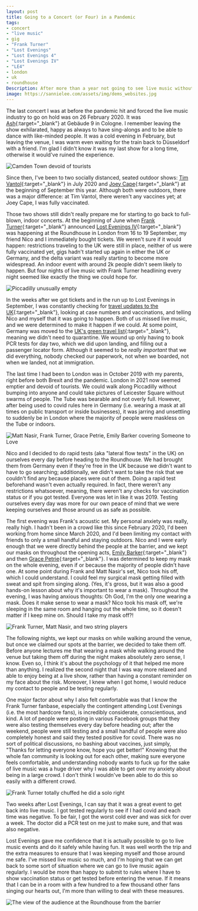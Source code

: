 ```yaml
---
layout: post
title: Going to a Concert (or Four) in a Pandemic
tags:
- concert
- "live music"
- gig
- "Frank Turner"
- "Lost Evenings"
- "Lost Evenings 4"
- "Lost Evenings IV"
- "LE4"
- london
- uk
- roundhouse
Description: After more than a year not going to see live music without restrictions, I flew to London for four nights of Frank Turner's Lost Evenings Festival. I had anxiety and fears, but everything turned out ok.
image: https://sannielee.com/assets/img/dems_websites.jpg
---
```

The last concert I was at before the pandemic hit and forced the live music industry to go on hold was on 26 February 2020. It was [Ash](https://ash-official.com/ "Ash official page"){:target="_blank"} at Gebäude 9 in Cologne. I remember leaving the show exhilarated, happy as always to have sing-alongs and to be able to dance with like-minded people. It was a cold evening in February, but leaving the venue, I was warm even waiting for the train back to Düsseldorf with a friend. I'm glad I didn't know it was my last show for a long time, otherwise it would've ruined the experience.

![Camden Town devoid of tourists](/assets/img/20210915_camden.jpg "Camden Town devoid of tourists")

Since then, I've been to two socially distanced, seated outdoor shows: [Tim Vantol](https://timvantol.com/ "Tim Vantol official website"){:target="_blank"} in July 2020 and [Joey Cape](https://joeycape.bandcamp.com/ "Joey Cape Bandcamp"){:target="_blank"} at the beginning of September this year. Although both were outdoors, there was a major difference: at Tim Vantol, there weren't any vaccines yet; at Joey Cape, I was fully vaccinated.

Those two shows still didn't really prepare me for starting to go back to full-blown, indoor concerts. At the beginning of June when [Frank Turner](https://frank-turner.com/ "Frank Turner official website"){:target="_blank"} announced [Lost Evenings IV](https://lostevenings.info/ "Lost Evenings website"){:target="_blank"} was happening at the Roundhouse in London from 16 to 19 September, my friend Nico and I immediately bought tickets. We weren't sure if it would happen: restrictions traveling to the UK were still in place, neither of us were fully vaccinated yet, gigs hadn't started up again in either the UK or Germany, and the delta variant was really starting to become more widespread. An indoor event with around 2k people didn't seem likely to happen. But four nights of live music with Frank Turner headlining every night seemed like exactly the thing we could hope for.

![Piccadilly unusually empty](/assets/img/20210917_piccadilly.jpg "Piccadilly unusually empty")

In the weeks after we got tickets and in the run up to Lost Evenings in September, I was constantly checking for [travel updates to the UK](https://www.gov.uk/guidance/red-amber-and-green-list-rules-for-entering-england "Travel rules to the UK"){:target="_blank"}, looking at case numbers and vaccinations, and telling Nico and myself that it was going to happen. Both of us missed live music, and we were determined to make it happen if we could. At some point, Germany was moved to the [UK's green travel list](https://www.gov.uk/guidance/red-amber-and-green-list-rules-for-entering-england#green-list){:target="_blank"}, meaning we didn't need to quarantine. We wound up only having to book PCR tests for day two, which we did upon landing, and filling out a passenger locator form. Although it seemed to be *really important* that we did everything, nobody checked our paperwork, not when we boarded, not when we landed, not at immigration.

The last time I had been to London was in October 2019 with my parents, right before both Brexit and the pandemic. London in 2021 now seemed emptier and devoid of tourists. We could walk along Piccadilly without bumping into anyone and could take pictures of Leicester Square without swarms of people. The Tube was bearable and not overly full. However, after being used to covid rules here in Germany (i.e. wearing a mask at all times on public transport or inside businesses), it was jarring and unsettling to suddenly be in London where the majority of people were maskless on the Tube or indoors.

![Matt Nasir, Frank Turner, Grace Petrie, Emily Barker covering Someone to Love](/assets/img/20210916_someonetolove.jpg "Matt Nasir, Frank Turner, Grace Petrie, Emily Barker covering Someone to Love")

Nico and I decided to do rapid tests (aka "lateral flow tests" in the UK) on ourselves every day before heading to the Roundhouse. We had brought them from Germany even if they're free in the UK because we didn't want to have to go searching; additionally, we didn't want to take the risk that we couldn't find any because places were out of them. Doing a rapid test beforehand wasn't even actually required. In fact, there weren't any restrictions whatsoever, meaning, there weren't any checks for vaccination status or if you got tested. Everyone was let in like it was 2019. Testing ourselves every day was more for our own peace of mind that we were keeping ourselves and those around us as safe as possible.

The first evening was Frank's acoustic set. My personal anxiety was really, really high. I hadn't been in a crowd like this since February 2020, I'd been working from home since March 2020, and I'd been limiting my contact with friends to only a small handful and staying outdoors. Nico and I were early enough that we were directly behind the people at the barrier, and we kept our masks on throughout the opening acts, [Emily Barker](https://www.emilybarker.com/ "Emily Barker official website"){:target="_blank"} and then [Grace Petrie](https://gracepetrie.com/ "Grace Petrie official website"){:target="_blank"}. I was determined to keep my mask on the whole evening, even if or because the majority of people didn't have one. At some point during Frank and Matt Nasir's set, Nico took his off, which I could understand. I could feel my surgical mask getting filled with sweat and spit from singing along. (Yes, it's gross, but it was also a good hands-on lesson about why it's important to wear a mask). Throughout the evening, I was having anxious thoughts: Oh God, I'm the only one wearing a mask. Does it make sense to wear a mask? Nico took his mask off, we're sleeping in the same room and hanging out the whole time, so it doesn't matter if I keep mine on. Should I take my mask off?!

![Frank Turner, Matt Nasir, and two string players](/assets/img/20210918_ekmb.jpg "Frank Turner, Matt Nasir, and two string players")

The following nights, we kept our masks on while walking around the venue, but once we claimed our spots at the barrier, we decided to take them off. Before anyone lectures me that wearing a mask while walking around the venue but taking them off during the night makes absolutely zero sense, I know. Even so, I think it's about the psychology of it that helped me more than anything. I realized the second night that I was way more relaxed and able to enjoy being at a live show, rather than having a constant reminder on my face about the risk. Moreover, I knew when I got home, I would reduce my contact to people and be testing regularly.

One major factor about why I also felt comfortable was that I know the Frank Turner fanbase, especially the contingent attending Lost Evenings (i.e. the most hardcore fans), is incredibly considerate, conscientious, and kind. A lot of people were posting in various Facebook groups that they were also testing themselves every day before heading out; after the weekend, people were still testing and a small handful of people were also completely honest and said they tested positive for covid. There was no sort of political discussions, no bashing about vaccines, just simply, "Thanks for letting everyone know, hope you get better!" Knowing that the whole fan community is looking out for each other, making sure everyone feels comfortable, and understanding nobody wants to fuck up for the sake of live music was a huge driver why I was able to get over my anxiety about being in a large crowd. I don't think I wouldn've been able to do this so easily with a different crowd.

![Frank Turner totally chuffed he did a solo right](/assets/img/20210917_frank2.jpg "Frank Turner totally chuffed he did a solo right")

Two weeks after Lost Evenings, I can say that it was a great event to get back into live music. I got tested regularly to see if I had covid and each time was negative. To be fair, I got the worst cold ever and was sick for over a week. The doctor did a PCR test on me just to make sure, and that was also negative. 

Lost Evenings gave me confidence that it is actually possible to go to live music events and do it safely while having fun. It was well worth the trip and the extra measures to ensure that I was keeping myself and those around me safe. I've missed live music so much, and I'm hoping that we can get back to some sort of situation where we can go to live music again regularly. I would be more than happy to submit to rules where I have to show vaccination status or get tested before entering the venue. If it means that I can be in a room with a few hundred to a few thousand other fans singing our hearts out, I'm more than willing to deal with these measures.

![The view of the audience at the Roundhouse from the barrier](/assets/img/20210916_roundhouse_audience.jpg "The view of the audience at the Roundhouse from the barrier")
